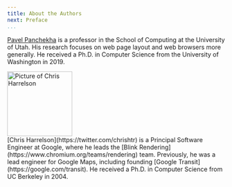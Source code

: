 ```yaml
---
title: About the Authors
next: Preface
...
```


[Pavel Panchekha](https://pavpanchekha.com) is a professor in the
School of Computing at the University of Utah. His research focuses on
web page layout and web browsers more generally. He received a Ph.D.
in Computer Science from the University of Washington in 2019.

<div class="author-picture">
  <img width=150 src="im/chris-harrelson.png" alt="Picture of Chris Harrelson">
</div>
[Chris Harrelson](https://twitter.com/chrishtr) is a Principal
Software Engineer at Google, where he leads the [Blink
Rendering](https://www.chromium.org/teams/rendering) team. Previously,
he was a lead engineer for Google Maps, including founding [Google
Transit](https://google.com/transit). He received a Ph.D. in Computer
Science from UC Berkeley in 2004.</div>
